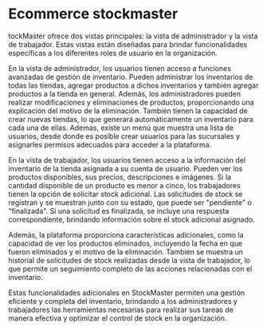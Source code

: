 # Ecommerce stockmaster


tockMaster ofrece dos vistas principales: la vista de administrador y la vista de trabajador. Estas vistas están diseñadas para brindar funcionalidades específicas a los diferentes roles de usuario en la organización.

En la vista de administrador, los usuarios tienen acceso a funciones avanzadas de gestión de inventario. Pueden administrar los inventarios de todas las tiendas, agregar productos a dichos inventarios y también agregar productos a la tienda en general. Además, los administradores pueden realizar modificaciones y eliminaciones de productos, proporcionando una explicación del motivo de la eliminación. También tienen la capacidad de crear nuevas tiendas, lo que generará automáticamente un inventario para cada una de ellas. Además, existe un menú que muestra una lista de usuarios, desde donde es posible crear usuarios para las sucursales y asignarles permisos adecuados para acceder a la plataforma.

En la vista de trabajador, los usuarios tienen acceso a la información del inventario de la tienda asignada a su cuenta de usuario. Pueden ver los productos disponibles, sus precios, descripciones e imágenes. Si la cantidad disponible de un producto es menor a cinco, los trabajadores tienen la opción de solicitar stock adicional. Las solicitudes de stock se registran y se muestran junto con su estado, que puede ser "pendiente" o "finalizada". Si una solicitud es finalizada, se incluye una respuesta correspondiente, brindando información sobre el stock adicional asignado.

Además, la plataforma proporciona características adicionales, como la capacidad de ver los productos eliminados, incluyendo la fecha en que fueron eliminados y el motivo de la eliminación. También se muestra un historial de solicitudes de stock realizadas desde la vista de trabajador, lo que permite un seguimiento completo de las acciones relacionadas con el inventario.

Estas funcionalidades adicionales en StockMaster permiten una gestión eficiente y completa del inventario, brindando a los administradores y trabajadores las herramientas necesarias para realizar sus tareas de manera efectiva y optimizar el control de stock en la organización.
